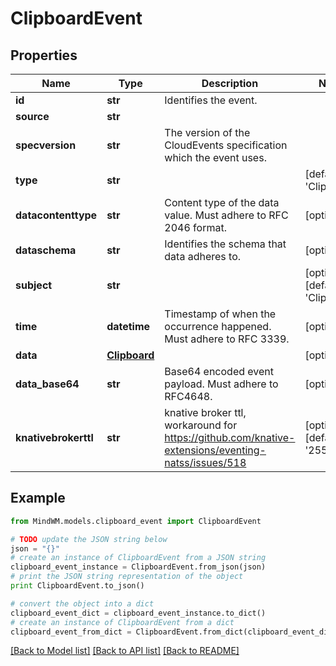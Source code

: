 # ClipboardEvent


## Properties
Name | Type | Description | Notes
------------ | ------------- | ------------- | -------------
**id** | **str** | Identifies the event. | 
**source** | **str** |  | 
**specversion** | **str** | The version of the CloudEvents specification which the event uses. | 
**type** | **str** |  | [default to 'Clipboard']
**datacontenttype** | **str** | Content type of the data value. Must adhere to RFC 2046 format. | [optional] 
**dataschema** | **str** | Identifies the schema that data adheres to. | [optional] 
**subject** | **str** |  | [optional] [default to 'Clipboard']
**time** | **datetime** | Timestamp of when the occurrence happened. Must adhere to RFC 3339. | [optional] 
**data** | [**Clipboard**](Clipboard.md) |  | [optional] 
**data_base64** | **str** | Base64 encoded event payload. Must adhere to RFC4648. | [optional] 
**knativebrokerttl** | **str** | knative broker ttl, workaround for https://github.com/knative-extensions/eventing-natss/issues/518 | [optional] [default to '255']

## Example

```python
from MindWM.models.clipboard_event import ClipboardEvent

# TODO update the JSON string below
json = "{}"
# create an instance of ClipboardEvent from a JSON string
clipboard_event_instance = ClipboardEvent.from_json(json)
# print the JSON string representation of the object
print ClipboardEvent.to_json()

# convert the object into a dict
clipboard_event_dict = clipboard_event_instance.to_dict()
# create an instance of ClipboardEvent from a dict
clipboard_event_from_dict = ClipboardEvent.from_dict(clipboard_event_dict)
```
[[Back to Model list]](../README.md#documentation-for-models) [[Back to API list]](../README.md#documentation-for-api-endpoints) [[Back to README]](../README.md)


